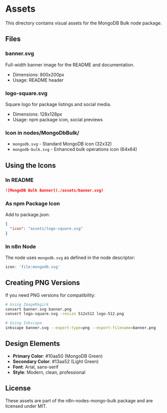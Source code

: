 # Assets

This directory contains visual assets for the MongoDB Bulk node package.

## Files

### banner.svg
Full-width banner image for the README and documentation.
- Dimensions: 800x200px
- Usage: README header

### logo-square.svg
Square logo for package listings and social media.
- Dimensions: 128x128px
- Usage: npm package icon, social previews

### Icon in nodes/MongoDbBulk/
- `mongodb.svg` - Standard MongoDB icon (32x32)
- `mongodb-bulk.svg` - Enhanced bulk operations icon (64x64)

## Using the Icons

### In README
```markdown
![MongoDB Bulk Banner](./assets/banner.svg)
```

### As npm Package Icon
Add to package.json:
```json
{
  "icon": "assets/logo-square.svg"
}
```

### In n8n Node
The node uses `mongodb.svg` as defined in the node descriptor:
```typescript
icon: 'file:mongodb.svg'
```

## Creating PNG Versions

If you need PNG versions for compatibility:

```bash
# Using ImageMagick
convert banner.svg banner.png
convert logo-square.svg -resize 512x512 logo-512.png

# Using Inkscape
inkscape banner.svg --export-type=png --export-filename=banner.png
```

## Design Elements

- **Primary Color**: #10aa50 (MongoDB Green)
- **Secondary Color**: #13aa52 (Light Green)
- **Font**: Arial, sans-serif
- **Style**: Modern, clean, professional

## License

These assets are part of the n8n-nodes-mongo-bulk package and are licensed under MIT.

